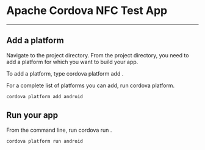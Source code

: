 # Apache Cordova NFC Test App
____________

## Add a platform
Navigate to the project directory. From the project directory, you need to add a platform for which you want to build your app.

To add a platform, type cordova platform add <platform name>.

For a complete list of platforms you can add, run cordova platform.

```
cordova platform add android
```


## Run your app
From the command line, run cordova run <platform name>.

```
cordova platform run android
```
